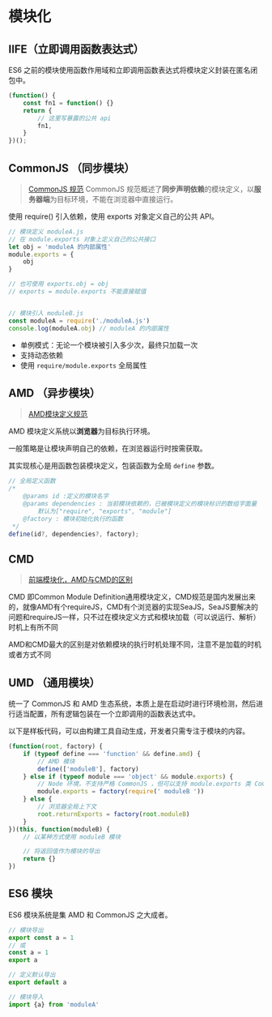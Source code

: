 # 模块化
## IIFE（立即调用函数表达式）
ES6 之前的模块使用函数作用域和立即调用函数表达式将模块定义封装在匿名闭包中。

```js
(function() {
    const fn1 = function() {}
    return {
        // 这里写暴露的公共 api
        fn1,
    }
})();
```

## CommonJS （同步模块）
> [CommonJS 规范](https://www.cnblogs.com/yuwenjing0727/p/6897925.html)
CommonJS 规范概述了**同步声明依赖**的模块定义，以**服务器端**为目标环境，不能在浏览器中直接运行。

使用 require() 引入依赖，使用 exports 对象定义自己的公共 API。

```js
// 模块定义 moduleA.js
// 在 module.exports 对象上定义自己的公共接口
let obj = 'moduleA 的内部属性'
module.exports = {
    obj
}

// 也可使用 exports.obj = obj
// exports = module.exports 不能直接赋值


// 模块引入 moduleB.js
const moduleA = require('./moduleA.js')
console.log(moduleA.obj) // moduleA 的内部属性
```

- 单例模式：无论一个模块被引入多少次，最终只加载一次
- 支持动态依赖
- 使用 `require/module.exports` 全局属性

## AMD （异步模块）
> [AMD模块定义规范](https://www.cnblogs.com/yuwenjing0727/p/6897940.html)

AMD 模块定义系统以**浏览器**为目标执行环境。

一般策略是让模块声明自己的依赖，在浏览器运行时按需获取。

其实现核心是用函数包装模块定义，包装函数为全局 `define` 参数。

```js
// 全局定义函数
/* 
    @params id :定义的模块名字
    @params dependencies : 当前模块依赖的，已被模块定义的模块标识的数组字面量
        默认为["require", "exports", "module"]
    @factory : 模块初始化执行的函数
 */
define(id?, dependencies?, factory);
```

## CMD
> [前端模块化，AMD与CMD的区别](https://www.cnblogs.com/yuwenjing0727/p/6899503.html)

CMD 即Common Module Definition通用模块定义，CMD规范是国内发展出来的，就像AMD有个requireJS，CMD有个浏览器的实现SeaJS，SeaJS要解决的问题和requireJS一样，只不过在模块定义方式和模块加载（可以说运行、解析）时机上有所不同 

AMD和CMD最大的区别是对依赖模块的执行时机处理不同，注意不是加载的时机或者方式不同


## UMD （通用模块）
统一了 CommonJS 和 AMD 生态系统，本质上是在启动时进行环境检测，然后进行适当配置，所有逻辑包装在一个立即调用的函数表达式中。

以下是样板代码，可以由构建工具自动生成，开发者只需专注于模块的内容。
```js
(function(root, factory) {
    if (typeof define === 'function' && define.amd) {
        // AMD 模块
        define(['moduleB'], factory)
    } else if (typeof module === 'object' && module.exports) {
        // Node 环境，不支持严格 CommonJS ，但可以支持 module.exports 类 CommonJS 环境
        module.exports = factory(require(' moduleB '))
    } else {
        // 浏览器全局上下文
        root.returnExports = factory(root.moduleB)
    }
})(this, function(moduleB) {
    // 以某种方式使用 moduleB 模块

    // 将返回值作为模块的导出
    return {}
})
```


## ES6 模块
ES6 模块系统是集 AMD 和 CommonJS 之大成者。

```js
// 模块导出
export const a = 1
// 或
const a = 1
export a

// 定义默认导出
export default a

// 模块导入
import {a} from 'moduleA'
```
